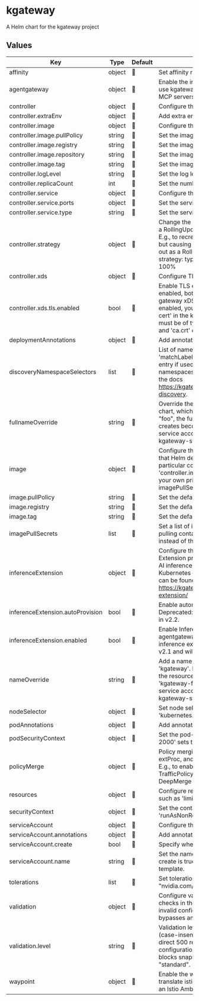 # kgateway

A Helm chart for the kgateway project

## Values

| Key | Type | Default | Description |
|-----|------|---------|-------------|
| affinity | object |  | Set affinity rules for pod scheduling, such as 'nodeAffinity:'. |
| agentgateway | object |  | Enable the integration with Agent Gateway, which lets you use kgateway to help manage agent connectivity across MCP servers, A2A agents, and REST APIs. |
| controller | object |  | Configure the kgateway control plane deployment. |
| controller.extraEnv | object |  | Add extra environment variables to the controller container. |
| controller.image | object |  | Configure the controller container image. |
| controller.image.pullPolicy | string |  | Set the image pull policy for the controller. |
| controller.image.registry | string |  | Set the image registry for the controller. |
| controller.image.repository | string |  | Set the image repository for the controller. |
| controller.image.tag | string |  | Set the image tag for the controller. |
| controller.logLevel | string |  | Set the log level for the controller. |
| controller.replicaCount | int |  | Set the number of controller pod replicas. |
| controller.service | object |  | Configure the controller service. |
| controller.service.ports | object |  | Set the service ports for gRPC and health endpoints. |
| controller.service.type | string |  | Set the service type for the controller. |
| controller.strategy | object |  | Change the rollout strategy from the Kubernetes default of a RollingUpdate with 25% maxUnavailable, 25% maxSurge. E.g., to recreate pods, minimizing resources for the rollout but causing downtime: strategy:   type: Recreate E.g., to roll out as a RollingUpdate but with non-default parameters: strategy:   type: RollingUpdate   rollingUpdate:     maxSurge: 100% |
| controller.xds | object |  | Configure TLS settings for the xDS gRPC servers. |
| controller.xds.tls.enabled | bool |  | Enable TLS encryption for xDS communication. When enabled, both the main xDS server (port 9977) and agent gateway xDS server (port 9978) will use TLS. When TLS is enabled, you must create a Secret named 'kgateway-xds-cert' in the kgateway installation namespace. The Secret must be of type 'kubernetes.io/tls' with 'tls.crt', 'tls.key', and 'ca.crt' data fields present. |
| deploymentAnnotations | object |  | Add annotations to the kgateway deployment. |
| discoveryNamespaceSelectors | list |  | List of namespace selectors (OR'ed): each entry can use 'matchLabels' or 'matchExpressions' (AND'ed within each entry if used together). Kgateway includes the selected namespaces in config discovery. For more information, see the docs https://kgateway.dev/docs/operations/install/#namespace-discovery. |
| fullnameOverride | string |  | Override the full name of resources created by the Helm chart, which is 'kgateway'. If you set 'fullnameOverride: "foo", the full name of the resources that the Helm release creates become 'foo', such as the deployment, service, and service account for the kgateway control plane in the kgateway-system namespace. |
| image | object |  | Configure the default container image for the components that Helm deploys. You can override these settings for each particular component in that component's section, such as 'controller.image' for the kgateway control plane. If you use your own private registry, make sure to include the imagePullSecrets. |
| image.pullPolicy | string |  | Set the default image pull policy. |
| image.registry | string |  | Set the default image registry. |
| image.tag | string |  | Set the default image tag. |
| imagePullSecrets | list |  | Set a list of image pull secrets for Kubernetes to use when pulling container images from your own private registry instead of the default kgateway registry. |
| inferenceExtension | object |  | Configure the integration with the Gateway API Inference Extension project, which lets you use kgateway to route to AI inference workloads like LLMs that run locally in your Kubernetes cluster. Documentation for Inference Extension can be found here: https://kgateway.dev/docs/integrations/inference-extension/ |
| inferenceExtension.autoProvision | bool |  | Enable automatic provisioning for Inference Extension. Deprecated: this is deprecated in v2.1 and will be removed in v2.2. |
| inferenceExtension.enabled | bool |  | Enable Inference Extension. If enabled, agentgateway.enabled should also be set to true. Enabling inference extension without agentgateway is deprecated in v2.1 and will not be supported in v2.2. |
| nameOverride | string |  | Add a name to the default Helm base release, which is 'kgateway'. If you set 'nameOverride: "foo", the name of the resources that the Helm release creates become 'kgateway-foo', such as the deployment, service, and service account for the kgateway control plane in the kgateway-system namespace. |
| nodeSelector | object |  | Set node selector labels for pod scheduling, such as 'kubernetes.io/arch: amd64'. |
| podAnnotations | object |  | Add annotations to the kgateway pods. |
| podSecurityContext | object |  | Set the pod-level security context. For example, 'fsGroup: 2000' sets the filesystem group to 2000. |
| policyMerge | object |  | Policy merging settings. Currently, TrafficPolicy's extAuth, extProc, and transformation policies support deep merging. E.g., to enable deep merging of extProc policy in TrafficPolicy: policyMerge:   trafficPolicy:     extProc: DeepMerge |
| resources | object |  | Configure resource requests and limits for the container, such as 'limits.cpu: 100m' or 'requests.memory: 128Mi'. |
| securityContext | object |  | Set the container-level security context, such as 'runAsNonRoot: true'. |
| serviceAccount | object |  | Configure the service account for the deployment. |
| serviceAccount.annotations | object |  | Add annotations to the service account. |
| serviceAccount.create | bool |  | Specify whether a service account should be created. |
| serviceAccount.name | string |  | Set the name of the service account to use. If not set and create is true, a name is generated using the fullname template. |
| tolerations | list |  | Set tolerations for pod scheduling, such as 'key: "nvidia.com/gpu"'. |
| validation | object |  | Configure validation behavior for route and policy safety checks in the control plane.    This setting determines how invalid configuration is handled to prevent security bypasses    and to maintain multi-tenant isolation. |
| validation.level | string |  | Validation level. Accepted values: "standard" or "strict" (case-insensitive).    Standard replaces invalid routes with a direct 500 response and continues applying valid configuration.    Strict adds xDS preflight validation and blocks snapshots that would NACK in Envoy.    Default is "standard". |
| waypoint | object |  | Enable the waypoint integration. This enables kgateway to translate istio waypoints and use kgateway as a waypoint in an Istio Ambient service mesh setup. |

